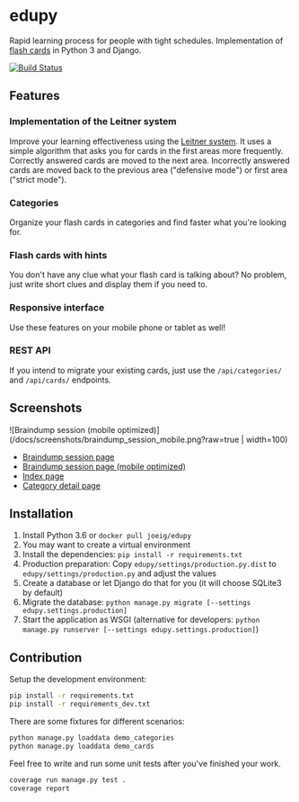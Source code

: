 edupy
=====

Rapid learning process for people with tight schedules. Implementation of [flash cards](https://en.wikipedia.org/wiki/Flashcard) in Python 3 and Django.

[![Build Status](https://travis-ci.org/joeig/edupy.svg?branch=master)](https://travis-ci.org/joeig/edupy)

Features
--------

### Implementation of the Leitner system

Improve your learning effectiveness using the [Leitner system](https://en.wikipedia.org/wiki/Leitner_system). It uses a simple algorithm that asks you for cards in the first areas more frequently. Correctly answered cards are moved to the next area. Incorrectly answered cards are moved back to the previous area ("defensive mode") or first area ("strict mode").

### Categories

Organize your flash cards in categories and find faster what you're looking for.

### Flash cards with hints

You don't have any clue what your flash card is talking about? No problem, just write short clues and display them if you need to.

### Responsive interface

Use these features on your mobile phone or tablet as well!

### REST API

If you intend to migrate your existing cards, just use the `/api/categories/` and `/api/cards/` endpoints.

Screenshots
-----------

![Braindump session (mobile optimized)](/docs/screenshots/braindump_session_mobile.png?raw=true | width=100)

* [Braindump session page](/docs/screenshots/braindump_session.png?raw=true)
* [Braindump session page (mobile optimized)](/docs/screenshots/braindump_session_mobile.png?raw=true)
* [Index page](/docs/screenshots/braindump_index.png?raw=true)
* [Category detail page](/docs/screenshots/category_detail.png?raw=true)

Installation
------------

1. Install Python 3.6 or `docker pull joeig/edupy`
2. You may want to create a virtual environment
3. Install the dependencies: `pip install -r requirements.txt`
4. Production preparation: Copy `edupy/settings/production.py.dist` to `edupy/settings/production.py` and adjust the values
5. Create a database or let Django do that for you (it will choose SQLite3 by default)
6. Migrate the database: `python manage.py migrate [--settings edupy.settings.production]`
7. Start the application as WSGI (alternative for developers: `python manage.py runserver [--settings edupy.settings.production]`)

Contribution
------------

Setup the development environment:

~~~ bash
pip install -r requirements.txt
pip install -r requirements_dev.txt
~~~

There are some fixtures for different scenarios:

~~~ bash
python manage.py loaddata demo_categories
python manage.py loaddata demo_cards
~~~

Feel free to write and run some unit tests after you've finished your work.

~~~ bash
coverage run manage.py test .
coverage report
~~~
